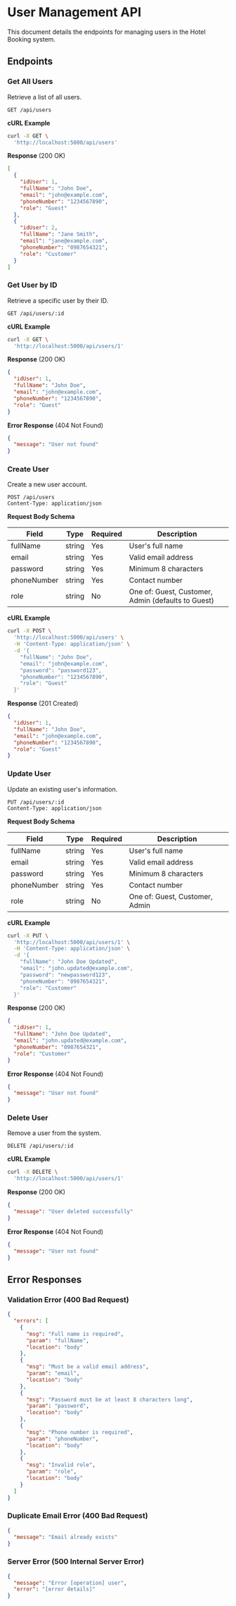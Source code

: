 # User Management API

This document details the endpoints for managing users in the Hotel Booking system.

## Endpoints

### Get All Users

Retrieve a list of all users.

```http
GET /api/users
```

**cURL Example**
```bash
curl -X GET \
  'http://localhost:5000/api/users'
```

**Response** (200 OK)
```json
[
  {
    "idUser": 1,
    "fullName": "John Doe",
    "email": "john@example.com",
    "phoneNumber": "1234567890",
    "role": "Guest"
  },
  {
    "idUser": 2,
    "fullName": "Jane Smith",
    "email": "jane@example.com",
    "phoneNumber": "0987654321",
    "role": "Customer"
  }
]
```

### Get User by ID

Retrieve a specific user by their ID.

```http
GET /api/users/:id
```

**cURL Example**
```bash
curl -X GET \
  'http://localhost:5000/api/users/1'
```

**Response** (200 OK)
```json
{
  "idUser": 1,
  "fullName": "John Doe",
  "email": "john@example.com",
  "phoneNumber": "1234567890",
  "role": "Guest"
}
```

**Error Response** (404 Not Found)
```json
{
  "message": "User not found"
}
```

### Create User

Create a new user account.

```http
POST /api/users
Content-Type: application/json
```

**Request Body Schema**

| Field | Type | Required | Description |
|-------|------|----------|-------------|
| fullName | string | Yes | User's full name |
| email | string | Yes | Valid email address |
| password | string | Yes | Minimum 8 characters |
| phoneNumber | string | Yes | Contact number |
| role | string | No | One of: Guest, Customer, Admin (defaults to Guest) |

**cURL Example**
```bash
curl -X POST \
  'http://localhost:5000/api/users' \
  -H 'Content-Type: application/json' \
  -d '{
    "fullName": "John Doe",
    "email": "john@example.com",
    "password": "password123",
    "phoneNumber": "1234567890",
    "role": "Guest"
  }'
```

**Response** (201 Created)
```json
{
  "idUser": 1,
  "fullName": "John Doe",
  "email": "john@example.com",
  "phoneNumber": "1234567890",
  "role": "Guest"
}
```

### Update User

Update an existing user's information.

```http
PUT /api/users/:id
Content-Type: application/json
```

**Request Body Schema**

| Field | Type | Required | Description |
|-------|------|----------|-------------|
| fullName | string | Yes | User's full name |
| email | string | Yes | Valid email address |
| password | string | Yes | Minimum 8 characters |
| phoneNumber | string | Yes | Contact number |
| role | string | No | One of: Guest, Customer, Admin |

**cURL Example**
```bash
curl -X PUT \
  'http://localhost:5000/api/users/1' \
  -H 'Content-Type: application/json' \
  -d '{
    "fullName": "John Doe Updated",
    "email": "john.updated@example.com",
    "password": "newpassword123",
    "phoneNumber": "0987654321",
    "role": "Customer"
  }'
```

**Response** (200 OK)
```json
{
  "idUser": 1,
  "fullName": "John Doe Updated",
  "email": "john.updated@example.com",
  "phoneNumber": "0987654321",
  "role": "Customer"
}
```

**Error Response** (404 Not Found)
```json
{
  "message": "User not found"
}
```

### Delete User

Remove a user from the system.

```http
DELETE /api/users/:id
```

**cURL Example**
```bash
curl -X DELETE \
  'http://localhost:5000/api/users/1'
```

**Response** (200 OK)
```json
{
  "message": "User deleted successfully"
}
```

**Error Response** (404 Not Found)
```json
{
  "message": "User not found"
}
```

## Error Responses

### Validation Error (400 Bad Request)
```json
{
  "errors": [
    {
      "msg": "Full name is required",
      "param": "fullName",
      "location": "body"
    },
    {
      "msg": "Must be a valid email address",
      "param": "email",
      "location": "body"
    },
    {
      "msg": "Password must be at least 8 characters long",
      "param": "password",
      "location": "body"
    },
    {
      "msg": "Phone number is required",
      "param": "phoneNumber",
      "location": "body"
    },
    {
      "msg": "Invalid role",
      "param": "role",
      "location": "body"
    }
  ]
}
```

### Duplicate Email Error (400 Bad Request)
```json
{
  "message": "Email already exists"
}
```

### Server Error (500 Internal Server Error)
```json
{
  "message": "Error [operation] user",
  "error": "[error details]"
}
```
